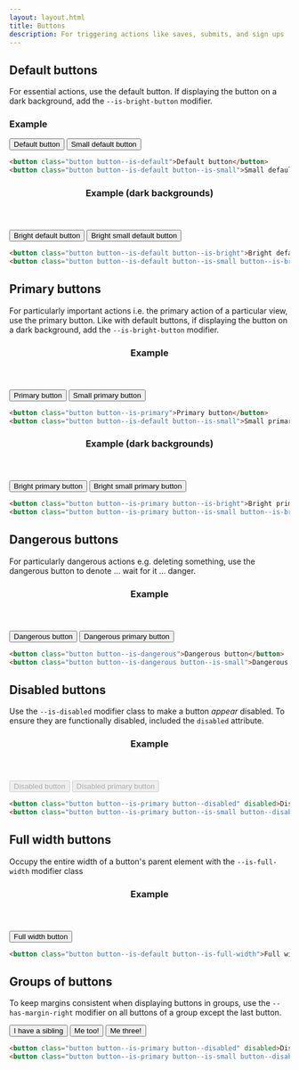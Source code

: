 ```yaml
---
layout: layout.html
title: Buttons
description: For triggering actions like saves, submits, and sign ups
---
```


## Default buttons

For essential actions, use the default button. If displaying the button on a dark background, add the `--is-bright-button` modifier.

<div class="documentation-article__example">
  <h3 class="tertiary-heading">Example</h3>
  <button class="button button--is-default">Default button</button>
  <button class="button button--is-default button--is-small">Small default button</button>
</div>

```html
<button class="button button--is-default">Default button</button>
<button class="button button--is-default button--is-small">Small default button</button>
```

<div class="documentation-article__example documentation-article__example--has-dark-background">
  <header class="documentation-example__title">
    <h3 class="tertiary-heading tertiary-heading--is-bright">Example (dark backgrounds)</h3>
  </header>
  <button class="button button--is-default button--is-bright">Bright default button</button>
  <button class="button button--is-default button--is-small button--is-bright">Bright small default button</button>
</div>

```html
<button class="button button--is-default button--is-bright">Bright default button</button>
<button class="button button--is-default button--is-small button--is-bright">Bright small default button</button>
```

## Primary buttons
For particularly important actions i.e. the primary action of a particular view, use the primary button. Like with default buttons, if displaying the button on a dark background, add the `--is-bright-button` modifier.

<div class="documentation-article__example">
  <header class="documentation-example__title">
    <h3 class="tertiary-heading">Example</h3>
  </header>
  <button class="button button--is-primary">Primary button</button>
  <button class="button button--is-primary button--is-small">Small primary button</button>
</div>

```html
<button class="button button--is-primary">Primary button</button>
<button class="button button--is-default button--is-small">Small primary button</button>
```

<div class="documentation-article__example documentation-article__example--has-dark-background">
  <header class="documentation-example__title">
    <h3 class="tertiary-heading tertiary-heading--is-bright">Example (dark backgrounds)</h3>
  </header>
  <button class="button button--is-primary button--is-bright">Bright primary button</button>
  <button class="button button--is-primary button--is-small button--is-bright">Bright small primary button</button>
</div>

```html
<button class="button button--is-primary button--is-bright">Bright primary button</button>
<button class="button button--is-primary button--is-small button--is-bright">Bright small primary button</button>
```


## Dangerous buttons
For particularly dangerous actions e.g. deleting something, use the dangerous button to denote ... wait for it ... danger.

<div class="documentation-article__example">
  <header class="documentation-example__title">
    <h3 class="tertiary-heading">Example</h3>
  </header>
  <button class="button button--is-dangerous">Dangerous button</button>
  <button class="button button--is-dangerous button--is-small">Dangerous primary button</button>
</div>

```html
<button class="button button--is-dangerous">Dangerous button</button>
<button class="button button--is-dangerous button--is-small">Dangerous primary button</button>
```

## Disabled buttons
Use the `--is-disabled` modifier class to make a button _appear_ disabled. To ensure they are functionally disabled, included the `disabled` attribute.

<div class="documentation-article__example">
  <header class="documentation-example__title">
    <h3 class="tertiary-heading">Example</h3>
  </header>
  <button class="button button--is-primary button--disabled" disabled>Disabled button</button>
  <button class="button button--is-primary button--is-small button--disabled" disabled>Disabled primary button</button>
</div>

```html
<button class="button button--is-primary button--disabled" disabled>Disabled button</button>
<button class="button button--is-primary button--is-small button--disabled" disabled>Disabled primary button</button>
```

## Full width buttons
Occupy the entire width of a button's parent element with the `--is-full-width` modifier class

<div class="documentation-article__example">
  <header class="documentation-example__title">
    <h3 class="tertiary-heading">Example</h3>
  </header>
  <button class="button button--is-default button--is-full-width">Full width button</button>
</div>

```html
<button class="button button--is-default button--is-full-width">Full width button</button>
```


## Groups of buttons
To keep margins consistent when displaying buttons in groups, use the `--has-margin-right` modifier on all buttons of a group except the last button.

<div class="documentation-article__example">
  <button class="button button--is-default button--has-margin-right">I have a sibling</button>
  <button class="button button--is-default button--has-margin-right">Me too!</button>
  <button class="button button--is-default">Me three!</button>
</div>

```html
<button class="button button--is-primary button--disabled" disabled>Disabled button</button>
<button class="button button--is-primary button--is-small button--disabled" disabled>Disabled primary button</button>
```
